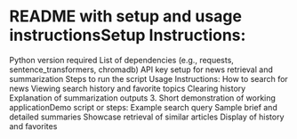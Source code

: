 # README with setup and usage instructionsSetup Instructions:
Python version required
List of dependencies (e.g., requests, sentence_transformers, chromadb)
API key setup for news retrieval and summarization
Steps to run the script
Usage Instructions:
How to search for news
Viewing search history and favorite topics
Clearing history
Explanation of summarization outputs
3. Short demonstration of working applicationDemo script or steps:
Example search query
Sample brief and detailed summaries
Showcase retrieval of similar articles
Display of history and favorites
